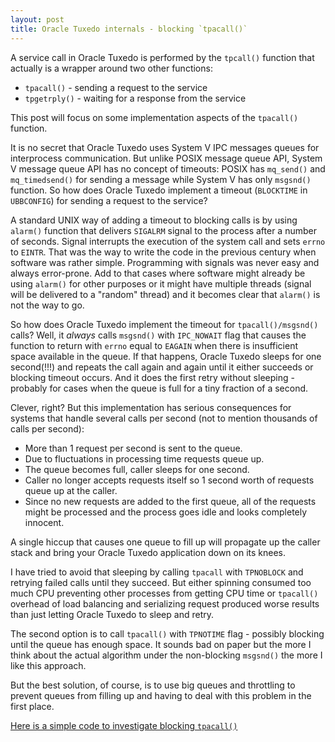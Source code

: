 ```yaml
---
layout: post
title: Oracle Tuxedo internals - blocking `tpacall()`
---
```


A service call in Oracle Tuxedo is performed by the `tpcall()` function that actually is a wrapper around two other functions:

- `tpacall()` - sending a request to the service
- `tpgetrply()` - waiting for a response from the service

This post will focus on some implementation aspects of the `tpacall()` function.

It is no secret that Oracle Tuxedo uses System V IPC messages queues for interprocess communication. But unlike POSIX message queue API, System V message queue API has no concept of timeouts: POSIX has `mq_send()` and `mq_timedsend()` for sending a message while System V has only `msgsnd()` function. So how does Oracle Tuxedo implement a timeout (`BLOCKTIME` in `UBBCONFIG`) for sending a request to the service?

A standard UNIX way of adding a timeout to blocking calls is by using `alarm()` function that delivers `SIGALRM` signal to the process after a number of seconds. Signal interrupts the execution of the system call and sets `errno` to `EINTR`. That was the way to write the code in the previous century when software was rather simple. Programming with signals was never easy and always error-prone. Add to that cases where software might already be using `alarm()` for other purposes or it might have multiple threads (signal will be delivered to a "random" thread) and it becomes clear that `alarm()` is not the way to go.

So how does Oracle Tuxedo implement the timeout for `tpacall()/msgsnd()` calls? Well, it *always* calls `msgsnd()` with `IPC_NOWAIT` flag that causes the function to return with `errno` equal to `EAGAIN` when there is insufficient space available in the queue. If that happens, Oracle Tuxedo sleeps for one second(!!!) and repeats the call again and again until it either succeeds or blocking timeout occurs. And it does the first retry without sleeping - probably for cases when the queue is full for a tiny fraction of a second.

Clever, right? But this implementation has serious consequences for systems that handle several calls per second (not to mention thousands of calls per second):

- More than 1 request per second is sent to the queue.
- Due to fluctuations in processing time requests queue up.
- The queue becomes full, caller sleeps for one second.
- Caller no longer accepts requests itself so 1 second worth of requests queue up at the caller.
- Since no new requests are added to the first queue, all of the requests might be processed and the process goes idle and looks completely innocent.

A single hiccup that causes one queue to fill up will propagate up the caller stack and bring your Oracle Tuxedo application down on its knees.

I have tried to avoid that sleeping by calling `tpacall` with `TPNOBLOCK` and retrying failed calls until they succeed. But either spinning consumed too much CPU preventing other processes from getting CPU time or `tpacall()` overhead of load balancing and serializing request produced worse results than just letting Oracle Tuxedo to sleep and retry.

The second option is to call `tpacall()` with `TPNOTIME` flag - possibly blocking until the queue has enough space. It sounds bad on paper but the more I think about the actual algorithm under the non-blocking `msgsnd()` the more I like this approach.

But the best solution, of course, is to use big queues and throttling to prevent queues from filling up and having to deal with this problem in the first place.

[Here is a simple code to investigate blocking `tpacall()`](https://github.com/aivarsk/tuxedo-examples/tree/master/blocking-tpacall)
